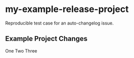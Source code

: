 # my-example-release-project

Reproducible test case for an auto-changelog issue.

## Example Project Changes

One
Two
Three
